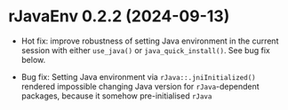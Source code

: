 # rJavaEnv 0.2.2 (2024-09-13)

* Hot fix: improve robustness of setting Java environment in the current session with either `use_java()` or `java_quick_install()`. See bug fix below.

* Bug fix: Setting Java environment via `rJava::.jniInitialized()` rendered impossible changing Java version for `rJava`-dependent packages, because it somehow pre-initialised `rJava`
